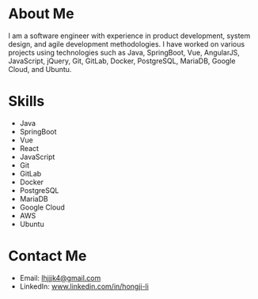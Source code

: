 # About Me
I am a software engineer with experience in product development, system design, and agile development methodologies. I have worked on various projects using technologies such as Java, SpringBoot, Vue, AngularJS, JavaScript, jQuery, Git, GitLab, Docker, PostgreSQL, MariaDB, Google Cloud, and Ubuntu.

# Skills
- Java
- SpringBoot
- Vue
- React
- JavaScript
- Git
- GitLab
- Docker
- PostgreSQL
- MariaDB
- Google Cloud
- AWS
- Ubuntu

# Contact Me
- Email: lhjjjk4@gmail.com
- LinkedIn: www.linkedin.com/in/hongji-li

<!---
KeithHello/KeithHello is a ✨ special ✨ repository because its `README.md` (this file) appears on your GitHub profile.
You can click the Preview link to take a look at your changes.
--->
